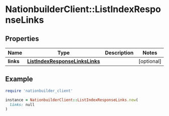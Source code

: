 # NationbuilderClient::ListIndexResponseLinks

## Properties

| Name | Type | Description | Notes |
| ---- | ---- | ----------- | ----- |
| **links** | [**ListIndexResponseLinksLinks**](ListIndexResponseLinksLinks.md) |  | [optional] |

## Example

```ruby
require 'nationbuilder_client'

instance = NationbuilderClient::ListIndexResponseLinks.new(
  links: null
)
```

